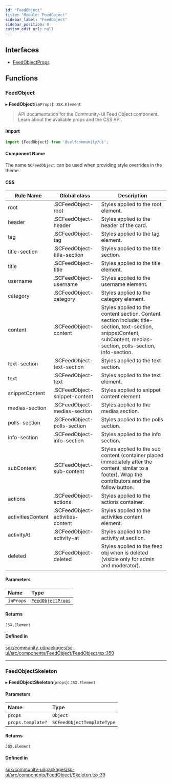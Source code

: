 ```yaml
---
id: "FeedObject"
title: "Module: FeedObject"
sidebar_label: "FeedObject"
sidebar_position: 0
custom_edit_url: null
---
```


## Interfaces

- [FeedObjectProps](../interfaces/FeedObject.FeedObjectProps.md)

## Functions

### FeedObject

▸ **FeedObject**(`inProps`): `JSX.Element`

> API documentation for the Community-UI Feed Object component. Learn about the available props and the CSS API.

#### Import

```jsx
import {FeedObject} from '@selfcommunity/ui';
```

#### Component Name

The name `SCFeedObject` can be used when providing style overrides in the theme.

#### CSS

|Rule Name|Global class|Description|
|---|---|---|
|root|.SCFeedObject-root|Styles applied to the root element.|
|header|.SCFeedObject-header|Styles applied to the header of the card.|
|tag|.SCFeedObject-tag|Styles applied to the tag element.|
|title-section|.SCFeedObject-title-section|Styles applied to the title section.|
|title|.SCFeedObject-title|Styles applied to the title element.|
|username|.SCFeedObject-username|Styles applied to the username element.|
|category|.SCFeedObject-category|Styles applied to the category element.|
|content|.SCFeedObject-content|Styles applied to the content section. Content section include: title-section, text-section, snippetContent, subContent, medias-section, polls-section, info-section.|
|text-section|.SCFeedObject-text-section|Styles applied to the text section.|
|text|.SCFeedObject-text|Styles applied to the text element.|
|snippetContent|.SCFeedObject-snippet-content|Styles applied to snippet content element.|
|medias-section|.SCFeedObject-medias-section|Styles applied to the medias section.|
|polls-section|.SCFeedObject-polls-section|Styles applied to the polls section.|
|info-section|.SCFeedObject-info-section|Styles applied to the info section.|
|subContent|.SCFeedObject-sub-content|Styles applied to the sub content (container placed immediately after the content, similar to a footer). Wrap the contributors and the follow button.|
|actions|.SCFeedObject-actions|Styles applied to the actions container.|
|activitiesContent|.SCFeedObject-activities-content|Styles applied to the activities content element.|
|activityAt|.SCFeedObject-activity-at|Styles applied to the activity at section.|
|deleted|.SCFeedObject-deleted|Styles applied to the feed obj when is deleted (visible only for admin and moderator).|

#### Parameters

| Name | Type |
| :------ | :------ |
| `inProps` | [`FeedObjectProps`](../interfaces/FeedObject.FeedObjectProps.md) |

#### Returns

`JSX.Element`

#### Defined in

[sdk/community-ui/packages/sc-ui/src/components/FeedObject/FeedObject.tsx:350](https://github.com/selfcommunity/community-ui/blob/a7bfc2b/packages/sc-ui/src/components/FeedObject/FeedObject.tsx#L350)

___

### FeedObjectSkeleton

▸ **FeedObjectSkeleton**(`props`): `JSX.Element`

#### Parameters

| Name | Type |
| :------ | :------ |
| `props` | `Object` |
| `props.template?` | `SCFeedObjectTemplateType` |

#### Returns

`JSX.Element`

#### Defined in

[sdk/community-ui/packages/sc-ui/src/components/FeedObject/Skeleton.tsx:39](https://github.com/selfcommunity/community-ui/blob/a7bfc2b/packages/sc-ui/src/components/FeedObject/Skeleton.tsx#L39)
